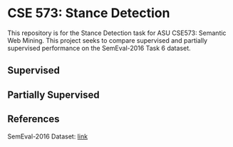 # CSE 573: Stance Detection

This repository is for the Stance Detection task for ASU CSE573: Semantic Web Mining. This project seeks to compare supervised and partially supervised performance on the SemEval-2016 Task 6 dataset.

## Supervised

## Partially Supervised

## References
SemEval-2016 Dataset: [link](https://alt.qcri.org/semeval2016/task6/index.php?id=data-and-tools)